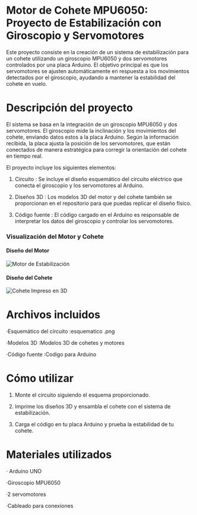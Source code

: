 # Motor de Cohete MPU6050: Proyecto de Estabilización con Giroscopio y Servomotores
Este proyecto consiste en la creación de un sistema de estabilización para un cohete utilizando un giroscopio MPU6050 y dos servomotores controlados por una placa Arduino. El objetivo principal es que los servomotores se ajusten automáticamente en respuesta a los movimientos detectados por el giroscopio, ayudando a mantener la estabilidad del cohete en vuelo.

# Descripción del proyecto
El sistema se basa en la integración de un giroscopio MPU6050 y dos servomotores. El giroscopio mide la inclinación y los movimientos del cohete, enviando datos estos a la placa Arduino. Según la información recibida, la placa ajusta la posición de los servomotores, que están conectados de manera estratégica para corregir la orientación del cohete en tiempo real.

El proyecto incluye los siguientes elementos:

1. Circuito : Se incluye el diseño esquemático del circuito eléctrico que conecta el giroscopio y los servomotores al Arduino.
   
3. Diseños 3D : Los modelos 3D del motor y del cohete también se proporcionan en el repositorio para que puedas replicar el diseño físico.
   
5. Código fuente : El código cargado en el Arduino es responsable de interpretar los datos del giroscopio y controlar los servomotores.
   

### Visualización del Motor y Cohete

#### Diseño del Motor

![Motor de Estabilización](/Users/armando/Desktop/Motor%20del%20cohete%20DISEÑO%203D/images/Screenshot_2020-12-24_at_19.52.11.png)

#### Diseño del Cohete

![Cohete Impreso en 3D](/Users/armando/Desktop/Diseño%203D%20del%20Cohete/images/20180808_232806.jpg)


# Archivos incluidos
·Esquemático del circuito :esquematico .png

·Modelos 3D :Modelos 3D de cohetes y motores

·Código fuente :Codigo para Arduino

# Cómo utilizar
1. Monte el circuito siguiendo el esquema proporcionado.
   
3. Imprime los diseños 3D y ensambla el cohete con el sistema de estabilización.
   
5. Carga el código en tu placa Arduino y prueba la estabilidad de tu cohete.

# Materiales utilizados
· Arduino UNO

·Giroscopio MPU6050

·2 servomotores

·Cableado para conexiones
